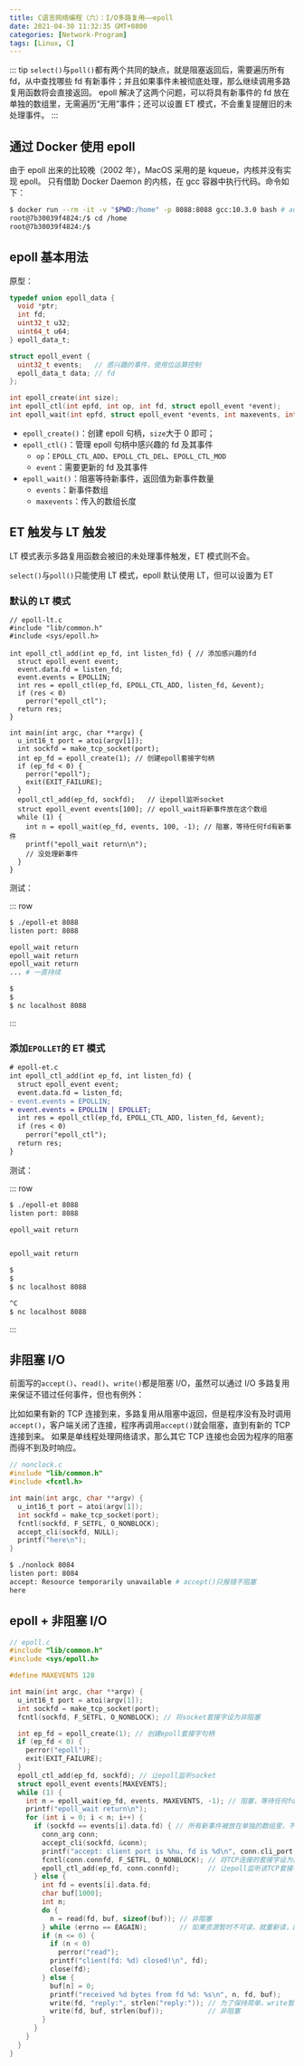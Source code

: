 ```yaml
---
title: C语言网络编程（六）：I/O多路复用——epoll
date: 2021-04-30 11:32:35 GMT+0800
categories: [Network-Program]
tags: [Linux, C]
---
```


::: tip
`select()`与`poll()`都有两个共同的缺点，就是阻塞返回后，需要遍历所有 fd，从中查找哪些 fd 有新事件；并且如果事件未被彻底处理，那么继续调用多路复用函数将会直接返回。
epoll 解决了这两个问题，可以将具有新事件的 fd 放在单独的数组里，无需遍历“无用”事件；还可以设置 ET 模式，不会重复提醒旧的未处理事件。
:::

<!-- more -->

## 通过 Docker 使用 epoll

由于 epoll 出来的比较晚（2002 年），MacOS 采用的是 kqueue，内核并没有实现 epoll。
只有借助 Docker Daemon 的内核，在 gcc 容器中执行代码。命令如下：

```zsh
$ docker run --rm -it -v "$PWD:/home" -p 8088:8088 gcc:10.3.0 bash # ads
root@7b30039f4824:/$ cd /home
root@7b30039f4824:/$
```

## epoll 基本用法

原型：

```c
typedef union epoll_data {
  void *ptr;
  int fd;
  uint32_t u32;
  uint64_t u64;
} epoll_data_t;

struct epoll_event {
  uint32_t events;   // 感兴趣的事件，使用位运算控制
  epoll_data_t data; // fd
};

int epoll_create(int size);
int epoll_ctl(int epfd, int op, int fd, struct epoll_event *event);
int epoll_wait(int epfd, struct epoll_event *events, int maxevents, int timeout);
```

- `epoll_create()`：创建 epoll 句柄，`size`大于 0 即可；
- `epoll_ctl()`：管理 epoll 句柄中感兴趣的 fd 及其事件
  - `op`：`EPOLL_CTL_ADD`、`EPOLL_CTL_DEL`、`EPOLL_CTL_MOD`
  - `event`：需要更新的 fd 及其事件
- `epoll_wait()`：阻塞等待新事件，返回值为新事件数量
  - `events`：新事件数组
  - `maxevents`：传入的数组长度

## ET 触发与 LT 触发

LT 模式表示多路复用函数会被旧的未处理事件触发，ET 模式则不会。

`select()`与`poll()`只能使用 LT 模式，epoll 默认使用 LT，但可以设置为 ET

### 默认的 LT 模式

```c{8}
// epoll-lt.c
#include "lib/common.h"
#include <sys/epoll.h>

int epoll_ctl_add(int ep_fd, int listen_fd) { // 添加感兴趣的fd
  struct epoll_event event;
  event.data.fd = listen_fd;
  event.events = EPOLLIN;
  int res = epoll_ctl(ep_fd, EPOLL_CTL_ADD, listen_fd, &event);
  if (res < 0)
    perror("epoll_ctl");
  return res;
}

int main(int argc, char **argv) {
  u_int16_t port = atoi(argv[1]);
  int sockfd = make_tcp_socket(port);
  int ep_fd = epoll_create(1); // 创建epoll套接字句柄
  if (ep_fd < 0) {
    perror("epoll");
    exit(EXIT_FAILURE);
  }
  epoll_ctl_add(ep_fd, sockfd);   // 让epoll监听socket
  struct epoll_event events[100]; // epoll_wait将新事件放在这个数组
  while (1) {
    int n = epoll_wait(ep_fd, events, 100, -1); // 阻塞，等待任何fd有新事件
    printf("epoll_wait return\n");
    // 没处理新事件
  }
}
```

测试：

::: row

```zsh
$ ./epoll-et 8088
listen port: 8088

epoll_wait return
epoll_wait return
epoll_wait return
... # 一直持续
```

```zsh
$
$
$ nc localhost 8088
```

:::

### 添加`EPOLLET`的 ET 模式

```diff
# epoll-et.c
int epoll_ctl_add(int ep_fd, int listen_fd) {
  struct epoll_event event;
  event.data.fd = listen_fd;
- event.events = EPOLLIN;
+ event.events = EPOLLIN | EPOLLET;
  int res = epoll_ctl(ep_fd, EPOLL_CTL_ADD, listen_fd, &event);
  if (res < 0)
    perror("epoll_ctl");
  return res;
}
```

测试：

::: row

```zsh
$ ./epoll-et 8088
listen port: 8088

epoll_wait return


epoll_wait return
```

```zsh
$
$
$ nc localhost 8088

^C
$ nc localhost 8088
```

:::

## 非阻塞 I/O

前面写的`accept()`、`read()`、`write()`都是阻塞 I/O，虽然可以通过 I/O 多路复用来保证不错过任何事件，但也有例外：

比如如果有新的 TCP 连接到来，多路复用从阻塞中返回，但是程序没有及时调用`accept()`，客户端关闭了连接，程序再调用`accept()`就会阻塞，直到有新的 TCP 连接到来。
如果是单线程处理网络请求，那么其它 TCP 连接也会因为程序的阻塞而得不到及时响应。

```c
// nonclock.c
#include "lib/common.h"
#include <fcntl.h>

int main(int argc, char **argv) {
  u_int16_t port = atoi(argv[1]);
  int sockfd = make_tcp_socket(port);
  fcntl(sockfd, F_SETFL, O_NONBLOCK);
  accept_cli(sockfd, NULL);
  printf("here\n");
}
```

```zsh
$ ./nonlock 8084
listen port: 8084
accept: Resource temporarily unavailable # accept()只报错不阻塞
here
```

## epoll + 非阻塞 I/O

```c
// epoll.c
#include "lib/common.h"
#include <sys/epoll.h>

#define MAXEVENTS 128

int main(int argc, char **argv) {
  u_int16_t port = atoi(argv[1]);
  int sockfd = make_tcp_socket(port);
  fcntl(sockfd, F_SETFL, O_NONBLOCK); // 将socket套接字设为非阻塞

  int ep_fd = epoll_create(1); // 创建epoll套接字句柄
  if (ep_fd < 0) {
    perror("epoll");
    exit(EXIT_FAILURE);
  }
  epoll_ctl_add(ep_fd, sockfd); // 让epoll监听socket
  struct epoll_event events[MAXEVENTS];
  while (1) {
    int n = epoll_wait(ep_fd, events, MAXEVENTS, -1); // 阻塞，等待任何fd有新事件
    printf("epoll_wait return\n");
    for (int i = 0; i < n; i++) {
      if (sockfd == events[i].data.fd) { // 所有新事件被放在单独的数组里，不需要遍历无用的事件
        conn_arg conn;
        accept_cli(sockfd, &conn);
        printf("accept: client port is %hu, fd is %d\n", conn.cli_port, conn.connfd);
        fcntl(conn.connfd, F_SETFL, O_NONBLOCK); // 将TCP连接的套接字设为非阻塞
        epoll_ctl_add(ep_fd, conn.connfd);       // 让epoll监听该TCP套接字
      } else {
        int fd = events[i].data.fd;
        char buf[1000];
        int n;
        do {
          n = read(fd, buf, sizeof(buf)); // 非阻塞
        } while (errno == EAGAIN);        // 如果资源暂时不可读，就重新读，因为这是边缘触发，放过了的话epoll也不会再让读
        if (n <= 0) {
          if (n < 0)
            perror("read");
          printf("client(fd: %d) closed!\n", fd);
          close(fd);
        } else {
          buf[n] = 0;
          printf("received %d bytes from fd %d: %s\n", n, fd, buf);
          write(fd, "reply:", strlen("reply:")); // 为了保持简单，write暂时没考虑是否可发送
          write(fd, buf, strlen(buf));           // 非阻塞
        }
      }
    }
  }
}
```
